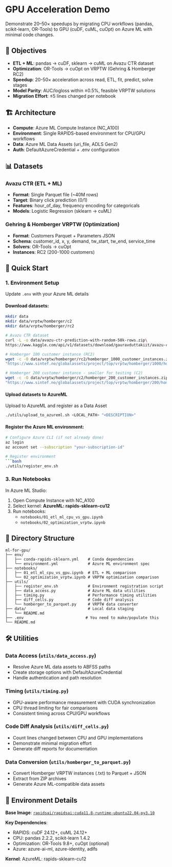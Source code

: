 # GPU Acceleration Demo

Demonstrate 20–50× speedups by migrating CPU workflows (pandas, scikit-learn, OR-Tools) to GPU (cuDF, cuML, cuOpt) on Azure ML with minimal code changes.

## 🎯 Objectives

- **ETL + ML**: pandas → cuDF, sklearn → cuML on Avazu CTR dataset
- **Optimization**: OR-Tools → cuOpt on VRPTW (Gehring & Homberger RC2)
- **Speedup**: 20-50× acceleration across read, ETL, fit, predict, solve stages
- **Model Parity**: AUC/logloss within ±0.5%, feasible VRPTW solutions
- **Migration Effort**: ≤5 lines changed per notebook

## 🏗️ Architecture

- **Compute**: Azure ML Compute Instance (NC_A100)
- **Environment**: Single RAPIDS-based environment for CPU/GPU workflows
- **Data**: Azure ML Data Assets (uri_file, ADLS Gen2)
- **Auth**: DefaultAzureCredential + .env configuration

## 📊 Datasets

### Avazu CTR (ETL + ML)
- **Format**: Single Parquet file (~40M rows)
- **Target**: Binary click prediction (0/1)
- **Features**: hour_of_day, frequency encoding for categoricals
- **Models**: Logistic Regression (sklearn → cuML)

### Gehring & Homberger VRPTW (Optimization)
- **Format**: Customers Parquet + Parameters JSON
- **Schema**: customer_id, x, y, demand, tw_start, tw_end, service_time
- **Solvers**: OR-Tools → cuOpt
- **Instances**: RC2 (200-1000 customers)

## 🚀 Quick Start

### 1. Environment Setup


Update `.env` with your Azure ML details

#### Download datasets:

```bash
mkdir data
mkdir data/vrptw/homberger/c2
mkdir data/vrptw/homberger/rc2

# Avazu CTR dataset
curl -L -o data/avazu-ctr-prediction-with-random-50k-rows.zip\
https://www.kaggle.com/api/v1/datasets/download/gauravduttakiit/avazu-ctr-prediction-with-random-50k-rows

# Homberger 100 customer instance (RC2)
wget -c -O data/vrptw/homberger/rc2/homberger_1000_customer_instances.zip \ 
"https://www.sintef.no/globalassets/project/top/vrptw/homberger/1000/homberger_1000_customer_instances.zip"

# Homberger 200 customer instance - smaller for testing (C2)
wget -c -O data/vrptw/homberger/c2/homberger_200_customer_instances.zip \
"https://www.sintef.no/globalassets/project/top/vrptw/homberger/200/homberger_200_customer_instances.zip"  
```

#### Upload datasets to AzureML
Upload to AzureML and register as a Data Asset
```bash
./utils/upload_to_azureml.sh <LOCAL_PATH> "<DESCRIPTION>"   
```

#### Register the Azure ML environment:

```bash
# Configure Azure CLI (if not already done)
az login
az account set --subscription "your-subscription-id"

# Register environment
```bash 
./utils/register_env.sh  
```

### 3. Run Notebooks

In Azure ML Studio:

1. Open Compute Instance with NC_A100
2. Select kernel: **AzureML: rapids-sklearn-cu12**
3. Run notebooks:
   - `notebooks/01_etl_ml_cpu_vs_gpu.ipynb`
   - `notebooks/02_optimization_vrptw.ipynb`

## 📁 Directory Structure

```
ml-for-gpu/
├── env/
│   ├── conda-rapids-sklearn.yml    # Conda dependencies
│   └── environment.yml             # Azure ML environment spec
├── notebooks/
│   ├── 01_etl_ml_cpu_vs_gpu.ipynb  # ETL + ML comparison
│   └── 02_optimization_vrptw.ipynb # VRPTW optimization comparison
├── utils/
│   ├── register_env.sh             # Environment registration script
│   ├── data_access.py              # Azure ML data utilities
│   ├── timing.py                   # Performance timing utilities
│   ├── diff_cells.py               # Code diff analysis
│   └── homberger_to_parquet.py     # VRPTW data converter
├── data/                           # Local data staging
│   └── README.md
├── .env                           # You need to make/populate this
└── README.md
```

## 🛠️ Utilities

### Data Access (`utils/data_access.py`)
- Resolve Azure ML data assets to ABFSS paths
- Create storage options with DefaultAzureCredential
- Handle authentication and path resolution

### Timing (`utils/timing.py`)
- GPU-aware performance measurement with CUDA synchronization
- CPU thread limiting for fair comparisons
- Consistent timing across CPU/GPU workflows

### Code Diff Analysis (`utils/diff_cells.py`)
- Count lines changed between CPU and GPU implementations
- Demonstrate minimal migration effort
- Generate diff reports for documentation

### Data Conversion (`utils/homberger_to_parquet.py`)
- Convert Homberger VRPTW instances (.txt) to Parquet + JSON
- Extract from ZIP archives
- Generate Azure ML-compatible data assets

## 🔧 Environment Details

**Base Image**: [`rapidsai/rapidsai:cuda11.8-runtime-ubuntu22.04-py3.10`](https://hub.docker.com/layers/rapidsai/rapidsai/cuda11.8-runtime-ubuntu22.04-py3.10/images/sha256-60e3ae97db947a237e5de571a92a37437174f983dd1c31e3cfce2b0afb45d085)

**Key Dependencies**:
- RAPIDS: cuDF 24.12+, cuML 24.12+
- CPU: pandas 2.2.2, scikit-learn 1.4.2
- Optimization: OR-Tools 9.8+, cuOpt (optional)
- Azure: azure-ai-ml, azure-identity, adlfs

**Kernel**: AzureML: rapids-sklearn-cu12
